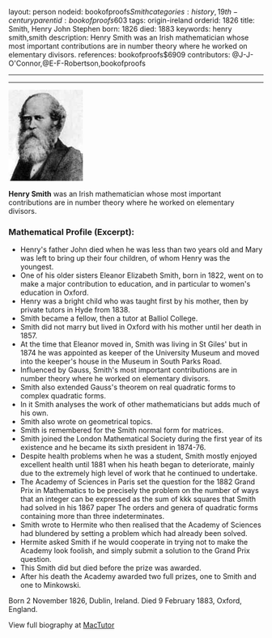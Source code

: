 layout: person
nodeid: bookofproofs$Smith
categories: history,19th-century
parentid: bookofproofs$603
tags: origin-ireland
orderid: 1826
title: Smith, Henry John Stephen
born: 1826
died: 1883
keywords: henry smith,smith
description: Henry Smith was an Irish mathematician whose most important contributions are in number theory where he worked on elementary divisors.
references: bookofproofs$6909
contributors: @J-J-O'Connor,@E-F-Robertson,bookofproofs

---



---

![Smith.jpg](https://github.com/bookofproofs/bookofproofs.github.io/blob/main/_sources/_assets/images/portraits/Smith.jpg?raw=true)

**Henry Smith** was an Irish mathematician whose most important contributions are in number theory where he worked on elementary divisors.

### Mathematical Profile (Excerpt):
* Henry's father John died when he was less than two years old and Mary was left to bring up their four children, of whom Henry was the youngest.
* One of his older sisters Eleanor Elizabeth Smith, born in 1822, went on to make a major contribution to education, and in particular to women's education in Oxford.
* Henry was a bright child who was taught first by his mother, then by private tutors in Hyde from 1838.
* Smith became a fellow, then a tutor at Balliol College.
* Smith did not marry but lived in Oxford with his mother until her death in 1857.
* At the time that Eleanor moved in, Smith was living in St Giles' but in 1874 he was appointed as keeper of the University Museum and moved into the keeper's house in the Museum in South Parks Road.
* Influenced by Gauss, Smith's most important contributions are in number theory where he worked on elementary divisors.
* Smith also extended Gauss's theorem on real quadratic forms to complex quadratic forms.
* In it Smith analyses the work of other mathematicians but adds much of his own.
* Smith also wrote on geometrical topics.
* Smith is remembered for the Smith normal form for matrices.
* Smith joined the London Mathematical Society during the first year of its existence and he became its sixth president in 1874-76.
* Despite health problems when he was a student, Smith mostly enjoyed excellent health until 1881 when his heath began to deteriorate, mainly due to the extremely high level of work that he continued to undertake.
* The Academy of Sciences in Paris set the question for the 1882 Grand Prix in Mathematics to be precisely the problem on the number of ways that an integer can be expressed as the sum of kkk squares that Smith had solved in his 1867 paper The orders and genera of quadratic forms containing more than three indeterminates.
* Smith wrote to Hermite who then realised that the Academy of Sciences had blundered by setting a problem which had already been solved.
* Hermite asked Smith if he would cooperate in trying not to make the Academy look foolish, and simply submit a solution to the Grand Prix question.
* This Smith did but died before the prize was awarded.
* After his death the Academy awarded two full prizes, one to Smith and one to Minkowski.

Born 2 November 1826, Dublin, Ireland. Died 9 February 1883, Oxford, England.

View full biography at [MacTutor](https://mathshistory.st-andrews.ac.uk/Biographies/Smith/)
